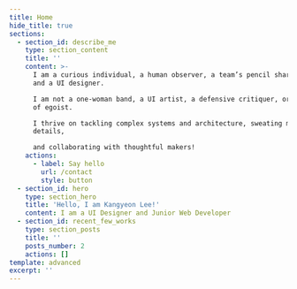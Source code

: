 ```yaml
---
title: Home
hide_title: true
sections:
  - section_id: describe_me
    type: section_content
    title: ''
    content: >-
      I am a curious individual, a human observer, a team’s pencil sharpener,
      and a UI designer.

      I am not a one-woman band, a UI artist, a defensive critiquer, or any kind
      of egoist.

      I thrive on tackling complex systems and architecture, sweating meaningful
      details,

      and collaborating with thoughtful makers!
    actions:
      - label: Say hello
        url: /contact
        style: button
  - section_id: hero
    type: section_hero
    title: 'Hello, I am Kangyeon Lee!'
    content: I am a UI Designer and Junior Web Developer
  - section_id: recent_few_works
    type: section_posts
    title: ''
    posts_number: 2
    actions: []
template: advanced
excerpt: ''
---
```


